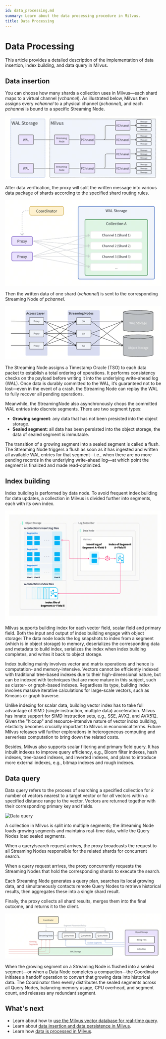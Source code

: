 ```yaml
---
id: data_processing.md
summary: Learn about the data processing procedure in Milvus.
title: Data Processing
---
```


# Data Processing

This article provides a detailed description of the implementation of data insertion, index building, and data query in Milvus.

## Data insertion

You can choose how many shards a collection uses in Milvus—each shard maps to a virtual channel (*vchannel*). As illustrated below, Milvus then assigns every *vchannel* to a physical channel (*pchannel*), and each *pchannel* is bound to a specific Streaming Node.

![VChannel PChannel and StreamingNode](../../../../assets/pvchannel_wal.png "VChannel, PChannel and StreamingNode.")

After data verification, the proxy will split the written message into various data package of shards according to the specified shard routing rules. 

![Channels 1](../../../../assets/channels_1.jpg "Each shard corresponds to a vchannel.")

Then the written data of one shard (*vchannel*) is sent to the corresponding Streaming Node of *pchannel*.

![write flow](../../../../assets/written_data_flow.png "Flow of write operation")

The Streaming Node assigns a Timestamp Oracle (TSO) to each data packet to establish a total ordering of operations. It performs consistency checks on the payload before writing it into the underlying write-ahead log (WAL). Once data is durably committed to the WAL, it’s guaranteed not to be lost—even in the event of a crash, the Streaming Node can replay the WAL to fully recover all pending operations.

Meanwhile, the StreamingNode also asynchronously chops the committed WAL entries into discrete segments. There are two segment types:

- **Growing segment**: any data that has not been presisted into the object storage.
- **Sealed segment**: all data has been persisted into the object storage, the data of sealed segment is immutable.

The transition of a growing segment into a sealed segment is called a flush. The Streaming Node triggers a flush as soon as it has ingested and written all available WAL entries for that segment—i.e., when there are no more pending records in the underlying write-ahead log—at which point the segment is finalized and made read-optimized.


## Index building

Index building is performed by data node. To avoid frequent index building for data updates, a collection in Milvus is divided further into segments, each with its own index.

![Index building](../../../../assets/index_building.jpg "Index building in Milvus.")

Milvus supports building index for each vector field, scalar field and primary field. Both the input and output of index building engage with object storage: The data node loads the log snapshots to index from a segment (which is in object storage) to memory, deserializes the corresponding data and metadata to build index, serializes the index when index building completes, and writes it back to object storage.

Index building mainly involves vector and matrix operations and hence is computation- and memory-intensive. Vectors cannot be efficiently indexed with traditional tree-based indexes due to their high-dimensional nature, but can be indexed with techniques that are more mature in this subject, such as cluster- or graph-based indexes. Regardless its type, building index involves massive iterative calculations for large-scale vectors, such as Kmeans or graph traverse.

Unlike indexing for scalar data, building vector index has to take full advantage of SIMD (single instruction, multiple data) acceleration. Milvus has innate support for SIMD instruction sets, e.g., SSE, AVX2, and AVX512. Given the "hiccup" and resource-intensive nature of vector index building, elasticity becomes crucially important to Milvus in economical terms. Future Milvus releases will further explorations in heterogeneous computing and serverless computation to bring down the related costs. 

Besides, Milvus also supports scalar filtering and primary field query. It has inbuilt indexes to improve query efficiency, e.g., Bloom filter indexes, hash indexes, tree-based indexes, and inverted indexes, and plans to introduce more external indexes, e.g., bitmap indexes and rough indexes. 

## Data query

Data query refers to the process of searching a specified collection for *k* number of vectors nearest to a target vector or for *all* vectors within a specified distance range to the vector. Vectors are returned together with their corresponding primary key and fields. 

![Data query](../../../../assets/data_query.jpg "Data query in Milvus.")

A collection in Milvus is split into multiple segments; the Streaming Node loads growing segments and maintains real-time data, while the Query Nodes load sealed segments.

When a query/search request arrives, the proxy broadcasts the request to all Streaming Nodes responsible for the related shards for concurrent search.

When a query request arrives, the proxy concurrently requests the Streaming Nodes that hold the corresponding shards to execute the search.

Each Streaming Node generates a query plan, searches its local growing data, and simultaneously contacts remote Query Nodes to retrieve historical results, then aggregates these into a single shard result.

Finally, the proxy collects all shard results, merges them into the final outcome, and returns it to the client.

![Handoff](../../../../assets/handoff.jpg "Handoff in Milvus.")

When the growing segment on a Streaming Node is flushed into a sealed segment—or when a Data Node completes a compaction—the Coordinator initiates a handoff operation to convert that growing data into historical data. The Coordinator then evenly distributes the sealed segments across all Query Nodes, balancing memory usage, CPU overhead, and segment count, and releases any redundant segment.

## What's next

- Learn about how to [use the Milvus vector database for real-time query](https://milvus.io/blog/deep-dive-5-real-time-query.md).
- Learn about [data insertion and data persistence in Milvus](https://milvus.io/blog/deep-dive-4-data-insertion-and-data-persistence.md).
- Learn how [data is processed in Milvus](https://milvus.io/blog/deep-dive-3-data-processing.md).


